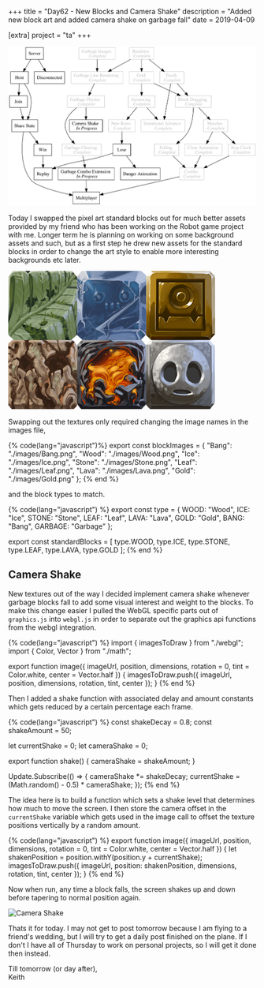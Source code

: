 +++
title = "Day62 - New Blocks and Camera Shake"
description = "Added new block art and added camera shake on garbage fall"
date = 2019-04-09

[extra]
project = "ta"
+++

![Todo](./todo.svg)

Today I swapped the pixel art standard blocks out for much better assets
provided by my friend who has been working on the Robot game project with me.
Longer term he is planning on working on some background assets and such, but as
a first step he drew new assets for the standard blocks in order to change the
art style to enable more interesting backgrounds etc later.

![Standard Blocks](StandardBlocks.png)

Swapping out the textures only required changing the image names in the images
file,

{% code(lang="javascript")%}
export const blockImages = {
  "Bang": "./images/Bang.png",
  "Wood": "./images/Wood.png",
  "Ice": "./images/Ice.png",
  "Stone": "./images/Stone.png",
  "Leaf": "./images/Leaf.png",
  "Lava": "./images/Lava.png",
  "Gold": "./images/Gold.png"
};
{% end %}

and the block types to match.

{% code(lang="javascript") %}
export const type = {
  WOOD: "Wood",
  ICE: "Ice",
  STONE: "Stone",
  LEAF: "Leaf",
  LAVA: "Lava",
  GOLD: "Gold",
  BANG: "Bang",
  GARBAGE: "Garbage"
};

export const standardBlocks = [
  type.WOOD,
  type.ICE,
  type.STONE,
  type.LEAF,
  type.LAVA,
  type.GOLD
];
{% end %}

## Camera Shake

New textures out of the way I decided implement camera shake whenever garbage
blocks fall to add some visual interest and weight to the blocks. To make this
change easier I pulled the WebGL specific parts out of `graphics.js` into
`webgl.js` in order to separate out the graphics api functions from the webgl
integration.

{% code(lang="javascript") %}
import { imagesToDraw } from "./webgl";
import { Color, Vector } from "./math";

export function image({ imageUrl, position, dimensions, rotation = 0, tint = Color.white, center = Vector.half }) {
  imagesToDraw.push({ imageUrl, position, dimensions, rotation, tint, center });
}
{% end %}

Then I added a shake function with associated delay and amount constants which
gets reduced by a certain percentage each frame.

{% code(lang="javascript") %}
const shakeDecay = 0.8;
const shakeAmount = 50;

let currentShake = 0;
let cameraShake = 0;

export function shake() {
  cameraShake = shakeAmount;
}

Update.Subscribe(() => {
  cameraShake *= shakeDecay;
  currentShake = (Math.random() - 0.5) * cameraShake;
});
{% end %}

The idea here is to build a function which sets a shake level that determines
how much to move the screen. I then store the camera offset in the
`currentShake` variable which gets used in the image call to offset the texture
positions vertically by a random amount.

{% code(lang="javascript") %}
export function image({ imageUrl, position, dimensions, rotation = 0, tint = Color.white, center = Vector.half }) {
  let shakenPosition = position.withY(position.y + currentShake);
  imagesToDraw.push({ imageUrl, position: shakenPosition, dimensions, rotation, tint, center });
}
{% end %}

Now when run, any time a block falls, the screen shakes up and down before
tapering to normal position again.

![Camera Shake](CameraShake.gif)

Thats it for today. I may not get to post tomorrow because I am flying to a
friend's wedding, but I will try to get a daily post finished on the plane. If I
don't I have all of Thursday to work on personal projects, so I will get it done
then instead.

Till tomorrow (or day after),  
Keith
